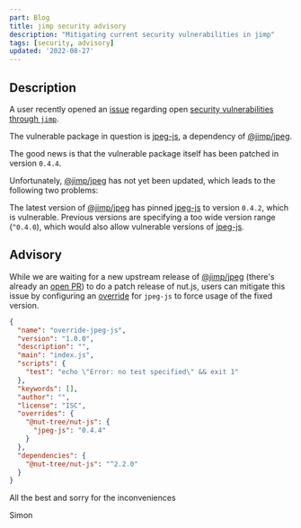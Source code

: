 ```yaml
---
part: Blog
title: jimp security advisory
description: "Mitigating current security vulnerabilities in jimp"
tags: [security, advisory]
updated: '2022-08-27'
---
```


## Description

A user recently opened an [issue](https://github.com/nut-tree/nut.js/issues/422) regarding open [security vulnerabilities through `jimp`](https://github.com/advisories/GHSA-xvf7-4v9q-58w6).

The vulnerable package in question is [jpeg-js](https://www.npmjs.com/package/jpeg-js), a dependency of [@jimp/jpeg](https://www.npmjs.com/package/@jimp/jpeg).

The good news is that the vulnerable package itself has been patched in version `0.4.4`.

Unfortunately, [@jimp/jpeg](https://www.npmjs.com/package/@jimp/jpeg) has not yet been updated, which leads to the following two problems:

The latest version of [@jimp/jpeg](https://www.npmjs.com/package/@jimp/jpeg) has pinned [jpeg-js](https://www.npmjs.com/package/jpeg-js) to version `0.4.2`, which is vulnerable.
Previous versions are specifying a too wide version range (`^0.4.0`), which would also allow vulnerable versions of [jpeg-js](https://www.npmjs.com/package/jpeg-js).

## Advisory

While we are waiting for a new upstream release of [@jimp/jpeg](https://www.npmjs.com/package/@jimp/jpeg) (there's already an [open PR](https://github.com/oliver-moran/jimp/pull/1090)) to do a patch release of nut.js, users can mitigate this issue by configuring an [override](https://docs.npmjs.com/cli/v8/configuring-npm/package-json#overrides) for `jpeg-js` to force usage of the fixed version.

```json numbered marked=12,13,14,15,16
{
  "name": "override-jpeg-js",
  "version": "1.0.0",
  "description": "",
  "main": "index.js",
  "scripts": {
    "test": "echo \"Error: no test specified\" && exit 1"
  },
  "keywords": [],
  "author": "",
  "license": "ISC",
  "overrides": {
    "@nut-tree/nut-js": {
      "jpeg-js": "0.4.4"
    }
  },
  "dependencies": {
    "@nut-tree/nut-js": "^2.2.0"
  }
}
```

All the best and sorry for the inconveniences

Simon
